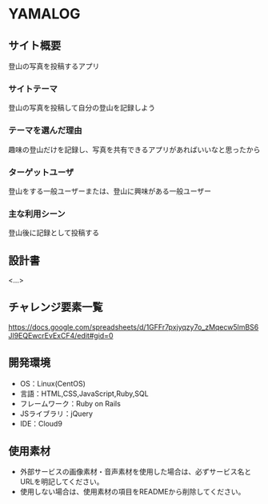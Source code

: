 # YAMALOG

## サイト概要
登山の写真を投稿するアプリ

### サイトテーマ
登山の写真を投稿して自分の登山を記録しよう

### テーマを選んだ理由
趣味の登山だけを記録し、写真を共有できるアプリがあればいいなと思ったから

### ターゲットユーザ
登山をする一般ユーザーまたは、登山に興味がある一般ユーザー

### 主な利用シーン
登山後に記録として投稿する

## 設計書
<...>

## チャレンジ要素一覧
<https://docs.google.com/spreadsheets/d/1GFFr7pxjyqzy7o_zMqecw5lmBS6Jl9EQEwcrEvExCF4/edit#gid=0>

## 開発環境
- OS：Linux(CentOS)
- 言語：HTML,CSS,JavaScript,Ruby,SQL
- フレームワーク：Ruby on Rails
- JSライブラリ：jQuery
- IDE：Cloud9

## 使用素材
- 外部サービスの画像素材・音声素材を使用した場合は、必ずサービス名とURLを明記してください。
- 使用しない場合は、使用素材の項目をREADMEから削除してください。
